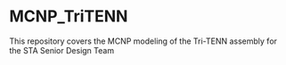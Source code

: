 # MCNP_TriTENN
This repository covers the MCNP modeling of the Tri-TENN assembly for the STA Senior Design Team
